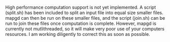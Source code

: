 High performance computation support is not yet implemented. A script (split.sh) has been included to split an input file into equal size smaller files. mapgd can then be run on these smaller files, and the script (join.sh) can be run to join these files once computation is complete. However, mapgd is currently not mutlithreaded, so it will make very poor use of your computers resources. I am working diligently to correct this as soon as possible.  
